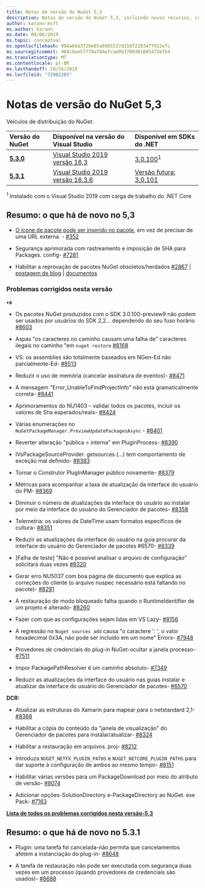 ```yaml
---
title: Notas de versão do NuGet 5,3
description: Notas de versão do NuGet 5,3, incluindo novos recursos, correções de bugs e DCRs.
author: karann-msft
ms.author: karann
ms.date: 09/06/2019
ms.topic: conceptual
ms.openlocfilehash: 994a0da3728e05a09b5537d150f2203477922efc
ms.sourcegitcommit: 904cbee57770af04efcae0b3709301685475bf64
ms.translationtype: MT
ms.contentlocale: pt-BR
ms.lasthandoff: 10/26/2019
ms.locfileid: "72962285"
---
```

# <a name="nuget-53-release-notes"></a>Notas de versão do NuGet 5,3

Veículos de distribuição do NuGet:

| Versão do NuGet | Disponível na versão do Visual Studio| Disponível em SDKs do .NET|
|:---|:---|:---|
| [**5.3.0**](https://nuget.org/downloads) | [Visual Studio 2019 versão 16,3](https://visualstudio.microsoft.com/downloads/) | [3.0.100](https://dotnet.microsoft.com/download/dotnet-core/3.0)<sup>1</sup> |
| [**5.3.1**](https://nuget.org/downloads) | [Visual Studio 2019 versão 16.3.6](https://visualstudio.microsoft.com/downloads/) | [Versão futura: 3.0.101](https://dotnet.microsoft.com/download/dotnet-core/3.0) |

<sup>1</sup> Instalado com o Visual Studio 2019 com carga de trabalho do .NET Core

## <a name="summary-whats-new-in-53"></a>Resumo: o que há de novo no 5,3

* [O ícone de pacote pode ser inserido no pacote](../reference/msbuild-targets.md#packing-an-icon-image-file), em vez de precisar de uma URL externa. - [#352](https://github.com/NuGet/Home/issues/352)

* Segurança aprimorada com rastreamento e imposição de SHA para Packages. config- [#7281](https://github.com/NuGet/Home/issues/7281)

* Habilitar a reprovação de pacotes NuGet obsoletos/herdados [#2867](https://github.com/NuGet/Home/issues/2867) | [postagem de blog](https://devblogs.microsoft.com/nuget/deprecating-packages-on-nuget-org/) | [documentos](https://docs.microsoft.com/en-us/nuget/nuget-org/deprecate-packages)

### <a name="issues-fixed-in-this-release"></a>Problemas corrigidos nesta versão

**•s**

* Os pacotes NuGet produzidos com o SDK 3.0.100-preview9 não podem ser usados por usuários do SDK 2,2... dependendo do seu fuso horário [#8603](https://github.com/NuGet/Home/issues/8603)

* Aspas "os caracteres no caminho causam uma falha de" caracteres ilegais no caminho "em `nuget restore` [#8168](https://github.com/NuGet/Home/issues/8168)

* VS: os assemblies são totalmente baseados em NGen-Ed não parcialmente-Ed- [#8513](https://github.com/NuGet/Home/issues/8513)

* Reduzir o uso de memória (cancelar assinatura de eventos)- [#8471](https://github.com/NuGet/Home/issues/8471)

* A mensagem "Error_UnableToFindProjectInfo" não está gramaticalmente correta- [#8441](https://github.com/NuGet/Home/issues/8441)

* Aprimoramentos do NU1403 – validar todos os pacotes, incluir os valores de Sha esperados/reais- [#8424](https://github.com/NuGet/Home/issues/8424)

* Várias enumerações no `NuGetPackageManager.PreviewUpdatePackagesAsync` - [#8401](https://github.com/NuGet/Home/issues/8401)

* Reverter alteração "pública > interna" em PluginProcess- [#8390](https://github.com/NuGet/Home/issues/8390)

* IVsPackageSourceProvider. getsources (...) tem comportamento de exceção mal definido- [#8383](https://github.com/NuGet/Home/issues/8383)

* Tornar o Construtor PlugInManager público novamente- [#8379](https://github.com/NuGet/Home/issues/8379)

* Métricas para acompanhar a taxa de atualização da interface do usuário do PM- [#8369](https://github.com/NuGet/Home/issues/8369)

* Diminuir o número de atualizações da interface do usuário ao instalar por meio da interface do usuário do Gerenciador de pacotes- [#8358](https://github.com/NuGet/Home/issues/8358)

* Telemetria: os valores de DateTime usam formatos específicos de cultura- [#8351](https://github.com/NuGet/Home/issues/8351)

* Reduzir as atualizações da interface do usuário na guia procurar da interface do usuário do Gerenciador de pacotes #6570- [#8339](https://github.com/NuGet/Home/issues/8339)

* [Falha de teste] "Não é possível analisar o arquivo de configuração" solicitará duas vezes [#8320](https://github.com/NuGet/Home/issues/8320)

* Gerar erro NU5037 com boa página de documento que explica as correções do cliente (o arquivo nuspec necessário está faltando no pacote)- [#8291](https://github.com/NuGet/Home/issues/8291)

* A restauração de modo bloqueado falha quando o RuntimeIdentifier de um projeto é alterado- [#8260](https://github.com/NuGet/Home/issues/8260)

* Fazer com que as configurações sejam lidas em VS Lazy- [#8156](https://github.com/NuGet/Home/issues/8156)

* A regressão no `Nuget sources add` causa "o caractere ': ', o valor hexadecimal 0x3A, não pode ser incluído em um nome" Errors- [#7948](https://github.com/NuGet/Home/issues/7948)

* Provedores de credenciais do plug-in NuGet-ocultar a janela processo- [#7511](https://github.com/NuGet/Home/issues/7511)

* Impor PackagePathResolver é um caminho absoluto- [#7349](https://github.com/NuGet/Home/issues/7349)

* Reduzir as atualizações da interface do usuário nas guias instalar e atualizar da interface do usuário do Gerenciador de pacotes- [#6570](https://github.com/NuGet/Home/issues/6570)

**DCR:**

* Atualizar as estruturas do Xamarin para mapear para o netstandard 2,1- [#8368](https://github.com/NuGet/Home/issues/8368)

* Habilitar a cópia do conteúdo da "janela de visualização" do Gerenciador de pacotes para instalar/atualizar- [#8324](https://github.com/NuGet/Home/issues/8324)

* Habilitar a restauração em arquivos. proj- [#8212](https://github.com/NuGet/Home/issues/8212)

* Introduza `NUGET_NETFX_PLUGIN_PATHS` e `NUGET_NETCORE_PLUGIN_PATHS` para dar suporte à configuração de ambos ao mesmo tempo- [#8151](https://github.com/NuGet/Home/issues/8151)

* Habilitar várias versões para um PackageDownload por meio do atributo de versão- [#8074](https://github.com/NuGet/Home/issues/8074)

* Adicionar opções-SolutionDirectory e-PackageDirectory ao NuGet. exe Pack- [#7163](https://github.com/NuGet/Home/issues/7163)

**[Lista de todos os problemas corrigidos nesta versão-5,3](https://github.com/nuget/home/issues?q=is%3Aissue+is%3Aclosed+milestone%3A%225.3")**

## <a name="summary-whats-new-in-531"></a>Resumo: o que há de novo no 5.3.1

* Plugin: uma tarefa foi cancelada-não permita que cancelamentos afetem a instanciação do plug-in- [#8648](https://github.com/NuGet/Home/issues/8648)

* A tarefa de restauração não pode ser executada com segurança duas vezes em um processo (quando provedores de credenciais são usados)- [#8688](https://github.com/NuGet/Home/issues/8688)
